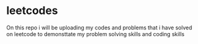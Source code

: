 # leetcodes

On this repo i will be uploading my codes and problems that i have solved on leetcode to demonsttate my problem solving skills and coding skills 
